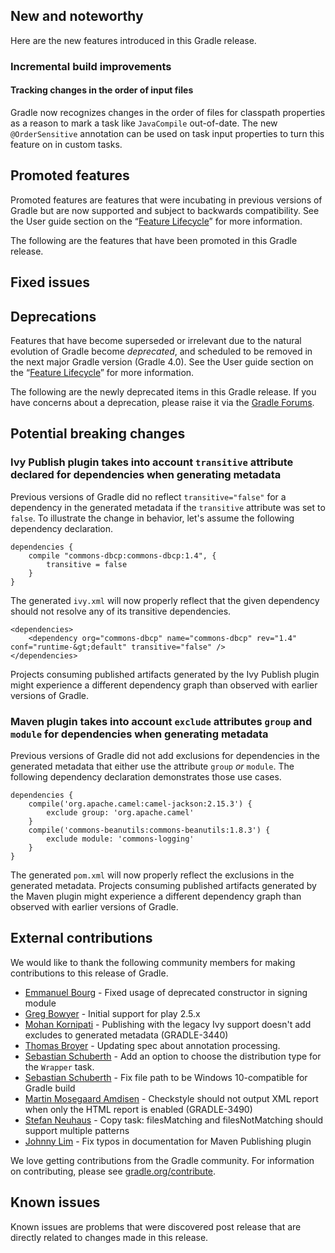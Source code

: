 ## New and noteworthy

Here are the new features introduced in this Gradle release.

<!--
IMPORTANT: if this is a patch release, ensure that a prominent link is included in the foreword to all releases of the same minor stream.
Add-->

<!--
### Example new and noteworthy
-->

### Incremental build improvements

#### Tracking changes in the order of input files

Gradle now recognizes changes in the order of files for classpath properties as a reason to mark a task like `JavaCompile` out-of-date. The new `@OrderSensitive` annotation can be used on task input properties to turn this feature on in custom tasks.

## Promoted features

Promoted features are features that were incubating in previous versions of Gradle but are now supported and subject to backwards compatibility.
See the User guide section on the “[Feature Lifecycle](userguide/feature_lifecycle.html)” for more information.

The following are the features that have been promoted in this Gradle release.

<!--
### Example promoted
-->

## Fixed issues

## Deprecations

Features that have become superseded or irrelevant due to the natural evolution of Gradle become *deprecated*, and scheduled to be removed
in the next major Gradle version (Gradle 4.0). See the User guide section on the “[Feature Lifecycle](userguide/feature_lifecycle.html)” for more information.

The following are the newly deprecated items in this Gradle release. If you have concerns about a deprecation, please raise it via the [Gradle Forums](https://discuss.gradle.org).

<!--
### Example deprecation
-->

## Potential breaking changes

### Ivy Publish plugin takes into account `transitive` attribute declared for dependencies when generating metadata

Previous versions of Gradle did no reflect `transitive="false"` for a dependency in the generated metadata if the `transitive` attribute was set to `false`. To illustrate the change
in behavior, let's assume the following dependency declaration.

    dependencies {
        compile "commons-dbcp:commons-dbcp:1.4", {
            transitive = false
        }
    }

The generated `ivy.xml` will now properly reflect that the given dependency should not resolve any of its transitive dependencies.

    <dependencies>
        <dependency org="commons-dbcp" name="commons-dbcp" rev="1.4" conf="runtime-&gt;default" transitive="false" />
    </dependencies>

Projects consuming published artifacts generated by the Ivy Publish plugin might experience a different dependency graph than observed with earlier versions of Gradle.

### Maven plugin takes into account `exclude` attributes `group` and `module` for dependencies when generating metadata

Previous versions of Gradle did not add exclusions for dependencies in the generated metadata that either use the attribute `group` _or_ `module`. The following dependency declaration
demonstrates those use cases.

    dependencies {
        compile('org.apache.camel:camel-jackson:2.15.3') {
            exclude group: 'org.apache.camel'
        }
        compile('commons-beanutils:commons-beanutils:1.8.3') {
            exclude module: 'commons-logging'
        }
    }

The generated `pom.xml` will now properly reflect the exclusions in the generated metadata. Projects consuming published artifacts generated by the Maven plugin might
experience a different dependency graph than observed with earlier versions of Gradle.

## External contributions

We would like to thank the following community members for making contributions to this release of Gradle.

- [Emmanuel Bourg](https://github.com/ebourg) - Fixed usage of deprecated constructor in signing module
- [Greg Bowyer](https://github.com/GregBowyer) - Initial support for play 2.5.x
- [Mohan Kornipati](https://github.com/mkornipati) - Publishing with the legacy Ivy support doesn't add excludes to generated metadata (GRADLE-3440)
- [Thomas Broyer](https://github.com/tbroyer) - Updating spec about annotation processing.
- [Sebastian Schuberth](https://github.com/sschuberth) - Add an option to choose the distribution type for the `Wrapper` task.
- [Sebastian Schuberth](https://github.com/sschuberth) - Fix file path to be Windows 10-compatible for Gradle build
- [Martin Mosegaard Amdisen](https://github.com/martinmosegaard) - Checkstyle should not output XML report when only the HTML report is enabled (GRADLE-3490)
- [Stefan Neuhaus](https://github.com/stefanneuhaus) - Copy task: filesMatching and filesNotMatching should support multiple patterns
- [Johnny Lim](https://github.com/izeye) - Fix typos in documentation for Maven Publishing plugin

We love getting contributions from the Gradle community. For information on contributing, please see [gradle.org/contribute](https://gradle.org/contribute).

## Known issues

Known issues are problems that were discovered post release that are directly related to changes made in this release.
